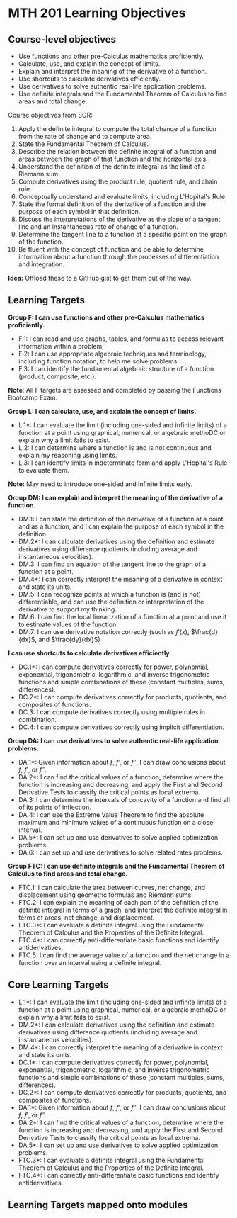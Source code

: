 # MTH 201 Learning Objectives 

## Course-level objectives 

- Use functions and other pre-Calculus mathematics proficiently.
- Calculate, use, and explain the concept of limits.
- Explain and interpret the meaning of the derivative of a function.
- Use shortcuts to calculate derivatives efficiently.
- Use derivatives to solve authentic real-life application problems.
- Use definite integrals and the Fundamental Theorem of Calculus to find areas and total change.

Course objectives from SOR: 

1. Apply the definite integral to compute the total change of a function from the rate of change and to compute area. 
2. State the Fundamental Theorem of Calculus.
3. Describe the relation between the definite integral of a function and areas between the graph of that function and the horizontal axis.
4. Understand the definition of the definite integral as the limit of a Riemann sum.
5. Compute derivatives using the product rule, quotient rule, and chain rule.
6. Conceptually understand and evaluate limits, including L'Hopital's Rule.
7. State the formal definition of the derivative of a function and the purpose of each symbol in that definition.
8. Discuss the interpretations of the derivative as the slope of a tangent line and an
instantaneous rate of change of a function.
9. Determine the tangent line to a function at a specific point on the graph of the function.
10. Be fluent with the concept of function and be able to determine information about a function through the processes of differentiation and integration.

**Idea:** Offload these to a GitHub gist to get them out of the way. 


## Learning Targets 


**Group F: I can use functions and other pre-Calculus mathematics proficiently.** 

- F.1: I can read and use graphs, tables, and formulas to access relevant information within a problem. 
- F.2: I can use appropriate algebraic techniques and terminology, including function notation, to help me solve problems. 
- F.3: I can identify the fundamental algebraic structure of a function (product, composite, etc.). 

**Note**: All F targets are assessed and completed by passing the Functions Bootcamp Exam. 

**Group L: I can calculate, use, and explain the concept of limits.** 

- L.1*: I can evaluate the limit (including one-sided and infinite limits) of a function at a point using graphical, numerical, or algebraic methoDC or explain why a limit fails to exist.
- L.2: I can determine where a function is and is not continuous and explain my reasoning using limits. 
- L.3: I can identify limits in indeterminate form and apply L'Hopital's Rule to evaluate them. 

**Note:** May need to introduce one-sided and infinite limits early. 

**Group DM: I can explain and interpret the meaning of the derivative of a function.** 
    
- DM.1: I can state the definition of the derivative of a function at a point and as a function, and I can explain the purpose of each symbol in the definition. 
- DM.2*: I can calculate derivatives using the definition and estimate derivatives using difference quotients (including average and instantaneous velocities). 
- DM.3: I can find an equation of the tangent line to the graph of a function at a point. 
- DM.4*: I can correctly interpret the meaning of a derivative in context and state its units. 
- DM.5: I can recognize points at which a function is (and is not) differentiable, and can use the definition or interpretation of the derivative to support my thinking.
- DM.6: I can find the local linearization of a function at a point and use it to estimate values of the function. 
- DM.7: I can use derivative notation correctly (such as $f'(x)$, $\frac{d}{dx}$, and $\frac{dy}{dx}$)

**I can use shortcuts to calculate derivatives efficiently.** 
- DC.1*: I can compute derivatives correctly for power, polynomial, exponential, trigonometric, logarithmic, and inverse trigonometric functions and simple combinations of these (constant multiples, sums, differences). 
- DC.2*: I can compute derivatives correctly for products, quotients, and composites of functions. 
- DC.3: I can compute derivatives correctly using multiple rules in combination. 
- DC.4: I can compute derivatives correctly using implicit differentiation. 

**Group DA: I can use derivatives to solve authentic real-life application problems.** 
   
- DA.1*: Given information about $f$, $f'$, or $f''$, I can draw conclusions about $f$, $f'$, or $f''$. 
- DA.2*: I can find the critical values of a function, determine where the function is increasing and decreasing, and apply the First and Second Derivative Tests to classify the critical points as local extrema. 
- DA.3: I can determine the intervals of concavity of a function and find all of its points of inflection. 
- DA.4: I can use the Extreme Value Theorem to find the absolute maximum and minimum values of a continuous function on a close interval.
- DA.5*: I can set up and use derivatives to solve applied optimization problems. 
- DA.6: I can set up and use derivatives to solve related rates problems. 

**Group FTC: I can use definite integrals and the Fundamental Theorem of Calculus to find areas and total change.** 

- FTC.1: I can calculate the area between curves, net change, and displacement using geometric formulas and Riemann sums. 
- FTC.2: I can explain the meaning of each part of the definition of the definite integral in terms of a graph, and interpret the definite integral in terms of areas, net change, and displacement. 
- FTC.3*: I can evaluate a definite integral using the Fundamental Theorem of Calculus and the Properties of the Definite Integral. 
- FTC.4*: I can correctly anti-differentiate basic functions and identify antiderivatives. 
- FTC.5: I can find the average value of a function and the net change in a function over an interval using a definite integral.

## Core Learning Targets 

- L.1*: I can evaluate the limit (including one-sided and infinite limits) of a function at a point using graphical, numerical, or algebraic methoDC or explain why a limit fails to exist.
- DM.2*: I can calculate derivatives using the definition and estimate derivatives using difference quotients (including average and instantaneous velocities). 
- DM.4*: I can correctly interpret the meaning of a derivative in context and state its units. 
- DC.1*: I can compute derivatives correctly for power, polynomial, exponential, trigonometric, logarithmic, and inverse trigonometric functions and simple combinations of these (constant multiples, sums, differences). 
- DC.2*: I can compute derivatives correctly for products, quotients, and composites of functions. 
- DA.1*: Given information about $f$, $f'$, or $f''$, I can draw conclusions about $f$, $f'$, or $f''$. 
- DA.2*: I can find the critical values of a function, determine where the function is increasing and decreasing, and apply the First and Second Derivative Tests to classify the critical points as local extrema. 
- DA.5*: I can set up and use derivatives to solve applied optimization problems. 
- FTC.3*: I can evaluate a definite integral using the Fundamental Theorem of Calculus and the Properties of the Definite Integral. 
- FTC.4*: I can correctly anti-differentiate basic functions and identify antiderivatives.

## Learning Targets mapped onto modules 